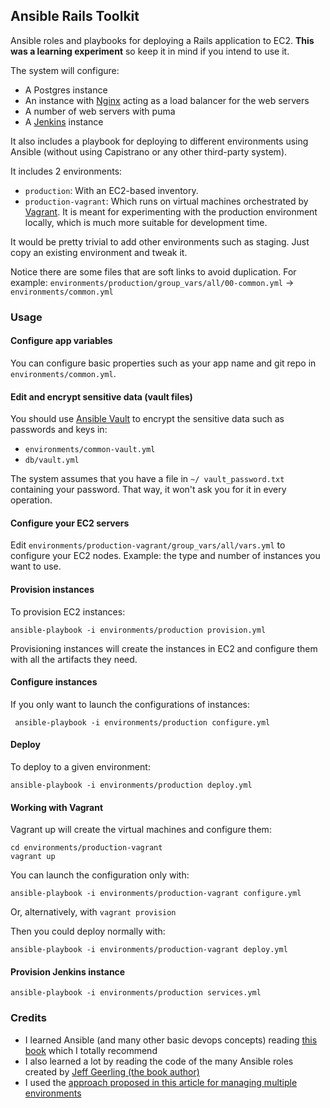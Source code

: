 ## Ansible Rails Toolkit

Ansible roles and playbooks for deploying a Rails application to EC2. **This was a learning experiment** so keep it in mind if you intend to use it.

The system will configure:

- A Postgres instance
- An instance with [Nginx](https://www.nginx.com) acting as a load balancer for the web servers
- A number of web servers with puma
- A [Jenkins](https://jenkins.io) instance

It also includes a playbook for deploying to different environments using Ansible (without using Capistrano or any other third-party system).

It includes 2 environments: 

- `production`: With an EC2-based inventory.
- `production-vagrant`: Which runs on virtual machines orchestrated by [Vagrant](https://www.vagrantup.com). It is meant for experimenting with the production environment locally, which is much more suitable for development time.

It would be pretty trivial to add other environments such as staging. Just copy an existing environment and tweak it.

Notice there are some files that are soft links to avoid duplication. For example: `environments/production/group_vars/all/00-common.yml` → `environments/common.yml`

### Usage

#### Configure app variables

You can configure basic properties such as your app name and git repo in `environments/common.yml`.

#### Edit and encrypt sensitive data (vault files)

You should use [Ansible Vault](http://docs.ansible.com/ansible/2.5/user_guide/vault.html) to encrypt the sensitive data such as passwords and keys in:

- `environments/common-vault.yml`
- `db/vault.yml`

The system assumes that you have a file in `~/ vault_password.txt` containing your password. That way, it won't ask you for it in every operation.

#### Configure your EC2 servers

Edit `environments/production-vagrant/group_vars/all/vars.yml` to configure your EC2 nodes. Example: the type and number of instances you want to use.

#### Provision instances

To provision EC2 instances:

```
ansible-playbook -i environments/production provision.yml
```

Provisioning instances will create the instances in EC2 and configure them with all the artifacts they need.

#### Configure instances

If you only want to launch the configurations of instances:

```
 ansible-playbook -i environments/production configure.yml
```

#### Deploy

To deploy to a given environment:

```
ansible-playbook -i environments/production deploy.yml
```

#### Working with Vagrant

Vagrant up will create the virtual machines and configure them:

```
cd environments/production-vagrant
vagrant up
```

You can launch the configuration only with:

```
ansible-playbook -i environments/production-vagrant configure.yml
```

Or, alternatively, with `vagrant provision`

Then you could deploy normally with:

```
ansible-playbook -i environments/production-vagrant deploy.yml
```

#### Provision Jenkins instance

```
ansible-playbook -i environments/production services.yml
```

### Credits

- I learned Ansible (and many other basic devops concepts) reading [this book](https://www.amazon.com/Ansible-DevOps-Server-configuration-management/dp/098639341X/ref=sr_1_3?s=books&ie=UTF8&qid=1525986349&sr=1-3&keywords=ansible) which I totally recommend
- I also learned a lot by reading the code of the many Ansible roles created by [Jeff Geerling (the book author)](https://github.com/geerlingguy)
- I used the [approach proposed in this article for managing multiple environments](https://www.digitalocean.com/community/tutorials/how-to-manage-multistage-environments-with-ansible)

